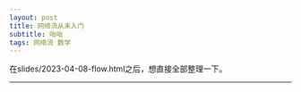 ```yaml
---
layout: post
title: 网络流从未入门
subtitle: 咍咍
tags: 网络流 数学
---
```


在slides/2023-04-08-flow.html之后，想直接全部整理一下。

-----

